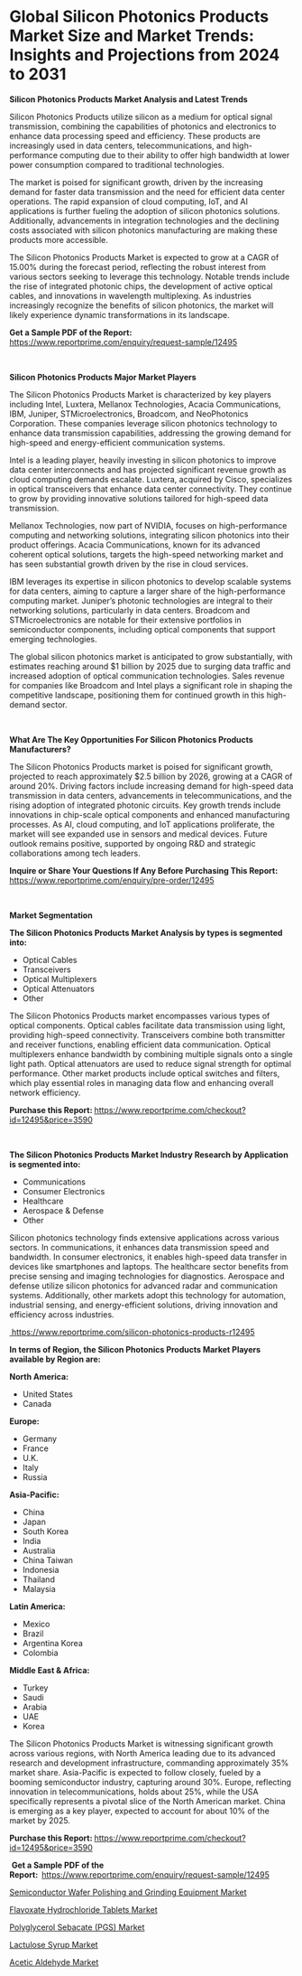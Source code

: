 <p><h1>Global Silicon Photonics Products Market Size and Market Trends: Insights and Projections from 2024 to 2031</h1></p><p><strong>Silicon Photonics Products Market Analysis and Latest Trends</strong></p>
<p><p>Silicon Photonics Products utilize silicon as a medium for optical signal transmission, combining the capabilities of photonics and electronics to enhance data processing speed and efficiency. These products are increasingly used in data centers, telecommunications, and high-performance computing due to their ability to offer high bandwidth at lower power consumption compared to traditional technologies.</p><p>The market is poised for significant growth, driven by the increasing demand for faster data transmission and the need for efficient data center operations. The rapid expansion of cloud computing, IoT, and AI applications is further fueling the adoption of silicon photonics solutions. Additionally, advancements in integration technologies and the declining costs associated with silicon photonics manufacturing are making these products more accessible.</p><p>The Silicon Photonics Products Market is expected to grow at a CAGR of 15.00% during the forecast period, reflecting the robust interest from various sectors seeking to leverage this technology. Notable trends include the rise of integrated photonic chips, the development of active optical cables, and innovations in wavelength multiplexing. As industries increasingly recognize the benefits of silicon photonics, the market will likely experience dynamic transformations in its landscape.</p></p>
<p><strong>Get a Sample PDF of the Report:&nbsp;</strong> <a href="https://www.reportprime.com/enquiry/request-sample/12495">https://www.reportprime.com/enquiry/request-sample/12495</a></p>
<p>&nbsp;</p>
<p><strong>Silicon Photonics Products Major Market Players</strong></p>
<p><p>The Silicon Photonics Products Market is characterized by key players including Intel, Luxtera, Mellanox Technologies, Acacia Communications, IBM, Juniper, STMicroelectronics, Broadcom, and NeoPhotonics Corporation. These companies leverage silicon photonics technology to enhance data transmission capabilities, addressing the growing demand for high-speed and energy-efficient communication systems.</p><p>Intel is a leading player, heavily investing in silicon photonics to improve data center interconnects and has projected significant revenue growth as cloud computing demands escalate. Luxtera, acquired by Cisco, specializes in optical transceivers that enhance data center connectivity. They continue to grow by providing innovative solutions tailored for high-speed data transmission.</p><p>Mellanox Technologies, now part of NVIDIA, focuses on high-performance computing and networking solutions, integrating silicon photonics into their product offerings. Acacia Communications, known for its advanced coherent optical solutions, targets the high-speed networking market and has seen substantial growth driven by the rise in cloud services. </p><p>IBM leverages its expertise in silicon photonics to develop scalable systems for data centers, aiming to capture a larger share of the high-performance computing market. Juniper’s photonic technologies are integral to their networking solutions, particularly in data centers. Broadcom and STMicroelectronics are notable for their extensive portfolios in semiconductor components, including optical components that support emerging technologies.</p><p>The global silicon photonics market is anticipated to grow substantially, with estimates reaching around $1 billion by 2025 due to surging data traffic and increased adoption of optical communication technologies. Sales revenue for companies like Broadcom and Intel plays a significant role in shaping the competitive landscape, positioning them for continued growth in this high-demand sector.</p></p>
<p>&nbsp;</p>
<p><strong>What Are The Key Opportunities For Silicon Photonics Products Manufacturers?</strong></p>
<p><p>The Silicon Photonics Products market is poised for significant growth, projected to reach approximately $2.5 billion by 2026, growing at a CAGR of around 20%. Driving factors include increasing demand for high-speed data transmission in data centers, advancements in telecommunications, and the rising adoption of integrated photonic circuits. Key growth trends include innovations in chip-scale optical components and enhanced manufacturing processes. As AI, cloud computing, and IoT applications proliferate, the market will see expanded use in sensors and medical devices. Future outlook remains positive, supported by ongoing R&D and strategic collaborations among tech leaders.</p></p>
<p><strong>Inquire or Share Your Questions If Any Before Purchasing This Report:</strong> <a href="https://www.reportprime.com/enquiry/pre-order/12495">https://www.reportprime.com/enquiry/pre-order/12495</a></p>
<p>&nbsp;</p>
<p><strong>Market Segmentation</strong></p>
<p><strong>The Silicon Photonics Products Market Analysis by types is segmented into:</strong></p>
<p><ul><li>Optical Cables</li><li>Transceivers</li><li>Optical Multiplexers</li><li>Optical Attenuators</li><li>Other</li></ul></p>
<p><p>The Silicon Photonics Products market encompasses various types of optical components. Optical cables facilitate data transmission using light, providing high-speed connectivity. Transceivers combine both transmitter and receiver functions, enabling efficient data communication. Optical multiplexers enhance bandwidth by combining multiple signals onto a single light path. Optical attenuators are used to reduce signal strength for optimal performance. Other market products include optical switches and filters, which play essential roles in managing data flow and enhancing overall network efficiency.</p></p>
<p><strong>Purchase this Report:&nbsp;</strong><a href="https://www.reportprime.com/checkout?id=12495&price=3590">https://www.reportprime.com/checkout?id=12495&price=3590</a></p>
<p>&nbsp;</p>
<p><strong>The Silicon Photonics Products Market Industry Research by Application is segmented into:</strong></p>
<p><ul><li>Communications</li><li>Consumer Electronics</li><li>Healthcare</li><li>Aerospace & Defense</li><li>Other</li></ul></p>
<p><p>Silicon photonics technology finds extensive applications across various sectors. In communications, it enhances data transmission speed and bandwidth. In consumer electronics, it enables high-speed data transfer in devices like smartphones and laptops. The healthcare sector benefits from precise sensing and imaging technologies for diagnostics. Aerospace and defense utilize silicon photonics for advanced radar and communication systems. Additionally, other markets adopt this technology for automation, industrial sensing, and energy-efficient solutions, driving innovation and efficiency across industries.</p></p>
<p><a href="https://www.reportprime.com/silicon-photonics-products-r12495">&nbsp;https://www.reportprime.com/silicon-photonics-products-r12495</a></p>
<p><strong>In terms of Region, the Silicon Photonics Products Market Players available by Region are:</strong></p>
<p>
    <p> <strong> North America: </strong>
        <ul>
            <li>United States</li>
            <li>Canada</li>
        </ul>
        </p> 
    <p> <strong> Europe: </strong>
        <ul>
            <li>Germany</li>
            <li>France</li>
            <li>U.K.</li>
            <li>Italy</li>
            <li>Russia</li>
        </ul>
        </p> 
    <p> <strong> Asia-Pacific: </strong>
        <ul>
            <li>China</li>
            <li>Japan</li>
            <li>South Korea</li>
            <li>India</li>
            <li>Australia</li>
            <li>China Taiwan</li>
            <li>Indonesia</li>
            <li>Thailand</li>
            <li>Malaysia</li>
        </ul>
        </p> 
    <p> <strong> Latin America: </strong>
        <ul>
            <li>Mexico</li>
            <li>Brazil</li>
            <li>Argentina Korea</li>
            <li>Colombia</li>
        </ul>
        </p> 
    <p> <strong> Middle East & Africa: </strong>
        <ul>
            <li>Turkey</li>
            <li>Saudi</li>
            <li>Arabia</li>
            <li>UAE</li>
            <li>Korea</li>
        </ul>
    </p>
    </p>
<p><p>The Silicon Photonics Products Market is witnessing significant growth across various regions, with North America leading due to its advanced research and development infrastructure, commanding approximately 35% market share. Asia-Pacific is expected to follow closely, fueled by a booming semiconductor industry, capturing around 30%. Europe, reflecting innovation in telecommunications, holds about 25%, while the USA specifically represents a pivotal slice of the North American market. China is emerging as a key player, expected to account for about 10% of the market by 2025.</p></p>
<p><strong>Purchase this Report: </strong><a href="https://www.reportprime.com/checkout?id=12495&price=3590">https://www.reportprime.com/checkout?id=12495&price=3590</a></p>
<p>&nbsp;<strong>Get a Sample PDF of the Report:&nbsp;&nbsp;</strong><a href="https://www.reportprime.com/enquiry/request-sample/12495">https://www.reportprime.com/enquiry/request-sample/12495</a></p>
<p><strong></strong></p>
<p><p><a href="https://github.com/mahnoor2003/Market-Research-Report-List-6/blob/main/semiconductor-wafer-polishing-and-grinding-equipment-market.md">Semiconductor Wafer Polishing and Grinding Equipment Market</a></p><p><a href="https://medium.com/@susiegibson1945/flavoxate-hydrochloride-tablets-market-industry-trends-and-forecast-for-period-from-2024-to-2031-e58794f033bb">Flavoxate Hydrochloride Tablets Market</a></p><p><a href="https://issuu.com/reportprime-2/docs/polyglycerol-sebacate-pgs-market-si_0de6e674a6e815">Polyglycerol Sebacate (PGS) Market</a></p><p><a href="https://medium.com/@laurenperkins14/lactulose-syrup-market-trends-and-strategic-market-insights-2024-2031-2fa0f7e5789e">Lactulose Syrup Market</a></p><p><a href="https://www.linkedin.com/pulse/why-should-you-invest-acetic-aldehyde-market-trends-leading-vmeaf?trackingId=WyTh6uXrRfuPATxKRLgVsA%3D%3D">Acetic Aldehyde Market</a></p></p>